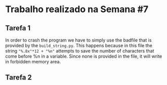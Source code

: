 # Trabalho realizado na Semana #7

## Tarefa 1

In order to crash the program we have to simply use the badfile that is provided by the `build_string.py`. This happens because in this file the string `"%.8x"*12 + "%n"` attempts to save the number of characters that come before %n in a variable. Since none is provided in the file, it will write in forbidden memory area.


## Tarefa 2


